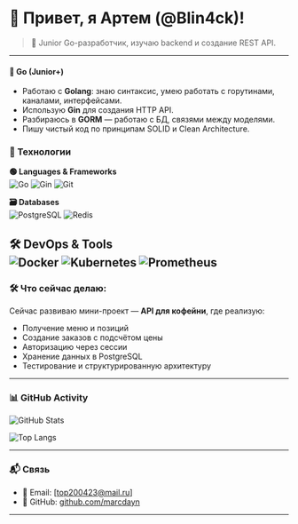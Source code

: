 # 👋 Привет, я Артем (@Blin4ck)!
> 🚀 Junior Go-разработчик, изучаю backend и создание REST API.  

---

#### 🧱 Go (Junior+)
- Работаю с **Golang**: знаю синтаксис, умею работать с горутинами, каналами, интерфейсами.
- Использую **Gin** для создания HTTP API.
- Разбираюсь в **GORM** — работаю с БД, связями между моделями.
- Пишу чистый код по принципам SOLID и Clean Architecture.

### 🚀 Технологии

**🟢 Languages & Frameworks**  
![Go](https://img.shields.io/badge/Go-00ADD8?style=for-the-badge&logo=go&logoColor=white)
![Gin](https://img.shields.io/badge/Gin-00ADD8?style=for-the-badge&logo=go&logoColor=white)
![Git](https://img.shields.io/badge/Git-F05032?style=for-the-badge&logo=git&logoColor=white)

**🗃️ Databases**  
![PostgreSQL](https://img.shields.io/badge/PostgreSQL-4169E1?style=for-the-badge&logo=postgresql&logoColor=white)
![Redis](https://img.shields.io/badge/Redis-DC382D?style=for-the-badge&logo=redis&logoColor=white)

**🛠️ DevOps & Tools**  
![Docker](https://img.shields.io/badge/Docker-2496ED?style=for-the-badge&logo=docker&logoColor=white)
![Kubernetes](https://img.shields.io/badge/Kubernetes-326CE5?style=for-the-badge&logo=kubernetes&logoColor=white)
![Prometheus](https://img.shields.io/badge/Prometheus-E6522C?style=for-the-badge&logo=prometheus&logoColor=white)
---

### 🛠️ Что сейчас делаю:

Сейчас развиваю мини-проект — **API для кофейни**, где реализую:
- Получение меню и позиций
- Создание заказов с подсчётом цены
- Авторизацию через сессии
- Хранение данных в PostgreSQL
- Тестирование и структурированную архитектуру

---


### 📊 GitHub Activity

![GitHub Stats](https://github-readme-stats.vercel.app/api?username=Blin4ck&theme=vue-dark&show_icons=true&hide_border=true&count_private=true)

![Top Langs](https://github-readme-stats.vercel.app/api/top-langs/?username=Blin4ck&layout=compact&theme=dark )

---

### 📬 Связь

- 📧 Email: [top200423@mail.ru]
- 🔗 GitHub: [github.com/marcdayn](https://github.com/marcdayn )

---
